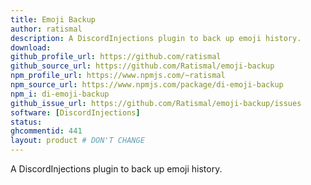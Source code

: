 ```yaml
---
title: Emoji Backup
author: ratismal
description: A DiscordInjections plugin to back up emoji history.
download:
github_profile_url: https://github.com/ratismal
github_source_url: https://github.com/Ratismal/emoji-backup
npm_profile_url: https://www.npmjs.com/~ratismal
npm_source_url: https://www.npmjs.com/package/di-emoji-backup
npm_i: di-emoji-backup
github_issue_url: https://github.com/Ratismal/emoji-backup/issues
software: [DiscordInjections]
status:
ghcommentid: 441
layout: product # DON'T CHANGE
---
```

A DiscordInjections plugin to back up emoji history.